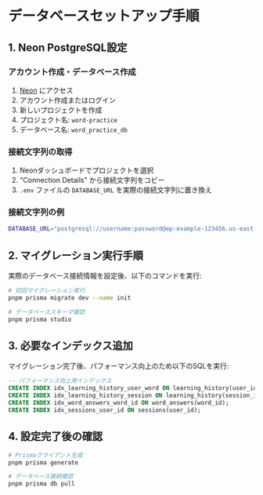 # データベースセットアップ手順

## 1. Neon PostgreSQL設定

### アカウント作成・データベース作成
1. [Neon](https://neon.tech/) にアクセス
2. アカウント作成またはログイン
3. 新しいプロジェクトを作成
4. プロジェクト名: `word-practice`
5. データベース名: `word_practice_db`

### 接続文字列の取得
1. Neonダッシュボードでプロジェクトを選択
2. "Connection Details" から接続文字列をコピー
3. `.env` ファイルの `DATABASE_URL` を実際の接続文字列に置き換え

### 接続文字列の例
```bash
DATABASE_URL="postgresql://username:password@ep-example-123456.us-east-1.aws.neon.tech/word_practice_db?sslmode=require"
```

## 2. マイグレーション実行手順

実際のデータベース接続情報を設定後、以下のコマンドを実行:

```bash
# 初回マイグレーション実行
pnpm prisma migrate dev --name init

# データベーススキーマ確認
pnpm prisma studio
```

## 3. 必要なインデックス追加

マイグレーション完了後、パフォーマンス向上のため以下のSQLを実行:

```sql
-- パフォーマンス向上用インデックス
CREATE INDEX idx_learning_history_user_word ON learning_history(user_id, word_id);
CREATE INDEX idx_learning_history_session ON learning_history(session_id);
CREATE INDEX idx_word_answers_word_id ON word_answers(word_id);
CREATE INDEX idx_sessions_user_id ON sessions(user_id);
```

## 4. 設定完了後の確認

```bash
# Prismaクライアント生成
pnpm prisma generate

# データベース接続確認
pnpm prisma db pull
```